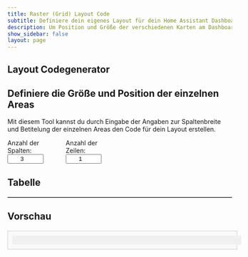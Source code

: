 ```yaml
---
title: Raster (Grid) Layout Code
subtitle: Definiere dein eigenes Layout für dein Home Assistant Dashboard
description: Um Position und Größe der verschiedenen Karten am Dashboard zu konfigurieren, ist grid-layout eine super Möglichkeit
show_sidebar: false
layout: page
---
```


<div class="shb-main-container">
    <div id="shb-custom-alert" style="display: none;">
        <div id="shb-custom-alert-content">
            <h4 id="shb-custom-alert-title"></h4>
            <p id="shb-custom-alert-message"></p>
            <button id="shb-close-alert">OK</button>
        </div>
    </div>
    <section class="content-section">
        <h1 class="shb-main-title">Layout Codegenerator</h1>
        <h2 class="shb-section-title-center">Definiere die Größe und Position der einzelnen Areas</h2>
        <p class="shb-main-description">
            Mit diesem Tool kannst du durch Eingabe der Angaben zur Spaltenbreite und Betitelung der einzelnen Areas den Code für dein Layout erstellen. 
        </p>
        <div class="shb-form-group" style="display: flex;justify-content: flex-start;gap: 30px;flex-direction: row;align-items: center;">
            <div style="display: flex; align-items: flex-start; flex-direction: column; width: 20%;">
                <label for="columns">Anzahl der Spalten:</label>
                <input type="number" id="columns" value="3" min="1" max="12" onchange="updateTable()">
            </div>
            <div style="display: flex; flex-direction: column; align-items: flex-start; width: 20%">
                <label for="rows">Anzahl der Zeilen:</label>
                <input type="number" id="rows" value="1" min="1" max="12" onchange="updateTable()">
            </div>
        </div>
        <h2>Tabelle</h2>
        <div class="shb-styled-table-container" style="width: 100%;">
            <table id="layoutTable" border="1" class="shb-styled-table" style="text-align: center">
                <thead></thead>
                <tbody></tbody>
            </table>
        </div>
        <h2>Vorschau</h2>
        <div id="gridPreviewContainer" class="shb-preview-container">
            <div id="gridPreview" class="shb-grid-preview"></div>
        </div>
    </section>
</div>
<style>
    table {
        width: 100%;
        border-collapse: collapse;
        margin-top: 20px;
    }
    th, td {
        padding: 10px;
        text-align: center;
        border: 1px solid #ccc;
    }
    input {
        width: 80%;
        text-align: center;
    }
    .shb-preview-container {
        width: 100%;
        max-width: 98%;
        margin: 20px auto;
        padding: 10px;
        border: 1px solid #ccc;
        background: #f9f9f9;
    }
    .shb-grid-preview {
        display: grid;
        gap: 1px;
        width: 100%;
        background: #f0f0f0;
        padding: 10px;
    }
    .shb-grid-item {
        background: #ddd;
        padding: 20px;
        text-align: center;
        border: 1px solid #aaa;
    }
</style>

<script>
    function updateTable(isColumnChange) {
        let columns = parseInt(document.getElementById("columns").value);
        let rows = parseInt(document.getElementById("rows").value);
        let tableHead = document.querySelector("#layoutTable thead");
        let tableBody = document.querySelector("#layoutTable tbody");
        
        let storedWidths = Array.from(tableHead.querySelectorAll("input"), input => parseInt(input.value) || Math.floor(100 / columns));
        let storedAreas = Array.from(tableBody.querySelectorAll("input"), input => input.value);
        
        tableHead.innerHTML = "";
        tableBody.innerHTML = "";
        
        let headerRow = document.createElement("tr");
        let totalWidth = 0;
        for (let i = 0; i < columns; i++) {
            let th = document.createElement("th");
            let input = document.createElement("input");
            input.type = "number";
            input.min = "1";
            input.max = "100";
            if (isColumnChange) {
                input.value = storedWidths[i] || Math.floor(100 / columns);
            } else {
                input.value = Math.floor(100 / columns);
            }
            input.setAttribute("data-index", i);
            input.oninput = function () { adjustLastColumn(); updatePreview(); };
            th.appendChild(input);
            headerRow.appendChild(th);
            totalWidth += parseInt(input.value);
        }
        tableHead.appendChild(headerRow);
        
        if (isColumnChange) {
            adjustLastColumn();
        }
        
        for (let r = 0; r < rows; r++) {
            let tr = document.createElement("tr");
            for (let c = 0; c < columns; c++) {
                let td = document.createElement("td");
                let input = document.createElement("input");
                input.type = "text";
                input.placeholder = `Area ${r+1}-${c+1}`;
                input.value = storedAreas[r * (columns - 1) + c] || "";
                input.oninput = function () { updatePreview(); };
                td.appendChild(input);
                tr.appendChild(td);
            }
            tableBody.appendChild(tr);
        }
        
        updatePreview();
    }
    
    function adjustLastColumn() {
        let inputs = document.querySelectorAll("#layoutTable thead input");
        let totalWidth = 0;
        
        inputs.forEach((input, index) => {
            if (index < inputs.length - 1) {
                totalWidth += parseInt(input.value);
            }
        });
        
        let lastInput = inputs[inputs.length - 1];
        if (lastInput) {
            lastInput.value = Math.max(100 - totalWidth, 0);
        }
        
        updatePreview();
    }
    
    function updatePreview() {
        let gridPreview = document.getElementById("gridPreview");
        let inputs = document.querySelectorAll("#layoutTable thead input");
        let areaInputs = document.querySelectorAll("#layoutTable tbody input");
        let columns = parseInt(document.getElementById("columns").value);
        let rows = parseInt(document.getElementById("rows").value);
        
        let templateColumns = Array.from(inputs).map(input => input.value + "%").join(" ");
        gridPreview.style.gridTemplateColumns = templateColumns;
        gridPreview.style.gridTemplateRows = `repeat(${rows}, auto)`;
        gridPreview.innerHTML = "";
        
        areaInputs.forEach((input, index) => {
            let div = document.createElement("div");
            div.className = "shb-grid-item";
            div.textContent = input.value || input.placeholder;
            gridPreview.appendChild(div);
        });
    }
    
    updateTable(false);
</script>



